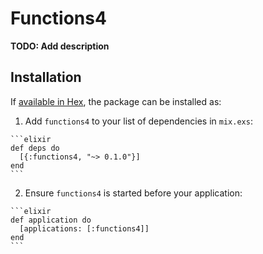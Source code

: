 # Functions4

**TODO: Add description**

## Installation

If [available in Hex](https://hex.pm/docs/publish), the package can be installed as:

  1. Add `functions4` to your list of dependencies in `mix.exs`:

    ```elixir
    def deps do
      [{:functions4, "~> 0.1.0"}]
    end
    ```

  2. Ensure `functions4` is started before your application:

    ```elixir
    def application do
      [applications: [:functions4]]
    end
    ```

